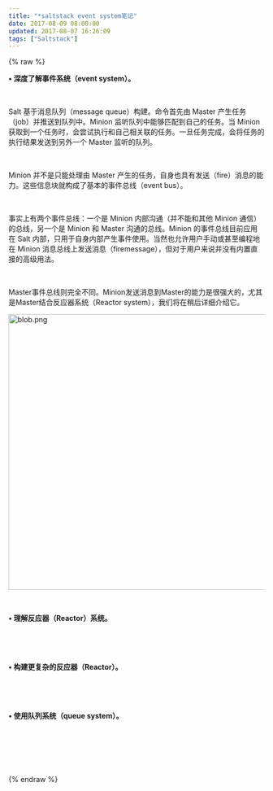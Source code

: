 ```yaml
---
title: "*saltstack event system笔记"
date: 2017-08-09 08:00:00
updated: 2017-08-07 16:26:09
tags: ["Saltstack"]
---
```

{% raw %}
<p><strong>• 深度了解事件系统（event system）。</strong></p><p><br/></p><p>Salt 基于消息队列（message queue）构建。命令首先由 Master 产生任务（job）并推送到队列中。Minion 监听队列中能够匹配到自己的任务。当 Minion 获取到一个任务时，会尝试执行和自己相关联的任务。一旦任务完成，会将任务的执行结果发送到另外一个 Master 监听的队列。</p><p><br/></p><p>Minion 并不是只能处理由 Master 产生的任务，自身也具有发送（fire）消息的能力。这些信息块就构成了基本的事件总线（event bus）。</p><p><br/></p><p>事实上有两个事件总线：一个是 Minion 内部沟通（并不能和其他 Minion 通信）的总线，另一个是 Minion 和 Master 沟通的总线。Minion 的事件总线目前应用在 Salt 内部，只用于自身内部产生事件使用。当然也允许用户手动或甚至编程地在 Minion 消息总线上发送消息（firemessage），但对于用户来说并没有内置直接的高级用法。</p><p><br/></p><p>Master事件总线则完全不同。Minion发送消息到Master的能力是很强大的，尤其是Master结合反应器系统（Reactor system），我们将在稍后详细介绍它。</p><p><img src="/uploads/ueditor/php/upload/image/20170807/1502087899.png" title="1502087899.png" alt="blob.png" width="627" height="542" style="width: 627px; height: 542px;"/></p><p><br/></p><p><strong>• 理解反应器（Reactor）系统。</strong></p><p><br/></p><p><br/></p><p><strong>• 构建更复杂的反应器（Reactor）。</strong></p><p><br/></p><p><br/></p><p><strong>• 使用队列系统（queue system）。</strong></p><p><br/></p><p><br/></p><p><br/></p>
{% endraw %}
